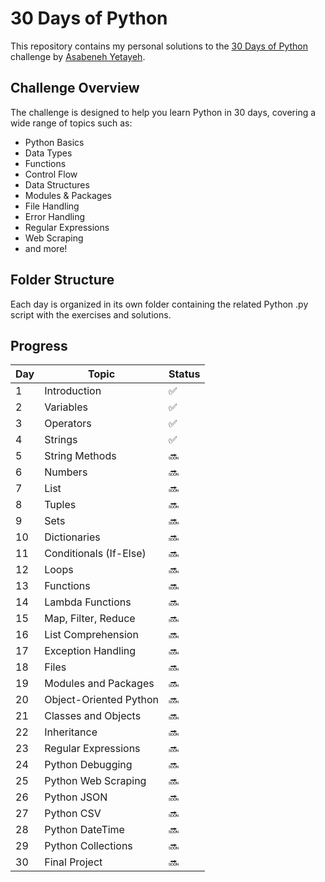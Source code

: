# 30 Days of Python

This repository contains my personal solutions to the [30 Days of Python](https://github.com/Asabeneh/30-Days-Of-Python) challenge by [Asabeneh Yetayeh](https://github.com/Asabeneh).

## Challenge Overview

The challenge is designed to help you learn Python in 30 days, covering a wide range of topics such as:

- Python Basics
- Data Types
- Functions
- Control Flow
- Data Structures
- Modules & Packages
- File Handling
- Error Handling
- Regular Expressions
- Web Scraping
- and more!

## Folder Structure

Each day is organized in its own folder containing the related Python .py script with the exercises and solutions.

## Progress

| Day | Topic                   | Status |
|-----|-------------------------|--------|
| 1   | Introduction            | ✅     |
| 2   | Variables               | ✅     |
| 3   | Operators               | ✅     |
| 4   | Strings                 | ✅     |
| 5   | String Methods          | 🔜     |
| 6   | Numbers                 | 🔜     |
| 7   | List                    | 🔜     |
| 8   | Tuples                  | 🔜     |
| 9   | Sets                    | 🔜     |
| 10  | Dictionaries            | 🔜     |
| 11  | Conditionals (If-Else)  | 🔜     |
| 12  | Loops                   | 🔜     |
| 13  | Functions               | 🔜     |
| 14  | Lambda Functions        | 🔜     |
| 15  | Map, Filter, Reduce     | 🔜     |
| 16  | List Comprehension      | 🔜     |
| 17  | Exception Handling      | 🔜     |
| 18  | Files                   | 🔜     |
| 19  | Modules and Packages    | 🔜     |
| 20  | Object-Oriented Python  | 🔜     |
| 21  | Classes and Objects     | 🔜     |
| 22  | Inheritance             | 🔜     |
| 23  | Regular Expressions     | 🔜     |
| 24  | Python Debugging        | 🔜     |
| 25  | Python Web Scraping     | 🔜     |
| 26  | Python JSON             | 🔜     |
| 27  | Python CSV              | 🔜     |
| 28  | Python DateTime         | 🔜     |
| 29  | Python Collections      | 🔜     |
| 30  | Final Project           | 🔜     |
